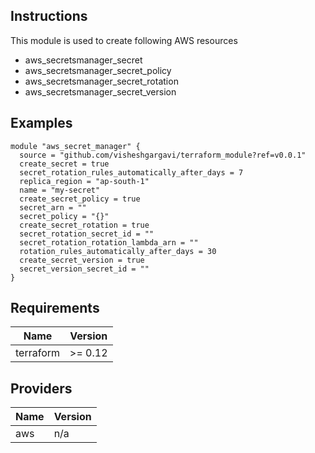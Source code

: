 ## Instructions

This module is used to create following AWS resources
- aws_secretsmanager_secret
- aws_secretsmanager_secret_policy
- aws_secretsmanager_secret_rotation
- aws_secretsmanager_secret_version

## Examples
```hcl
module "aws_secret_manager" {
  source = "github.com/visheshgargavi/terraform_module?ref=v0.0.1"
  create_secret = true
  secret_rotation_rules_automatically_after_days = 7
  replica_region = "ap-south-1"
  name = "my-secret"
  create_secret_policy = true
  secret_arn = ""
  secret_policy = "{}"
  create_secret_rotation = true
  secret_rotation_secret_id = ""
  secret_rotation_rotation_lambda_arn = ""
  rotation_rules_automatically_after_days = 30
  create_secret_version = true
  secret_version_secret_id = ""
}
```
## Requirements

| Name | Version |
|------|---------|
| terraform | >= 0.12 |

## Providers

| Name | Version |
|------|---------|
| aws | n/a |
